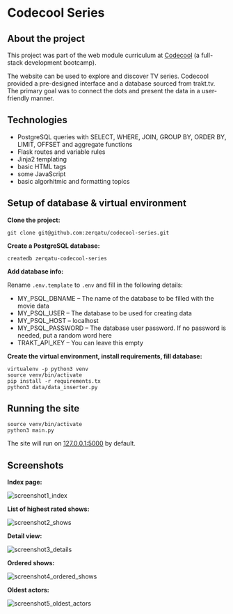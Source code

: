 # Codecool Series

## About the project

This project was part of the web module curriculum at [Codecool](https://codecool.com) (a full-stack development bootcamp).

The website can be used to explore and discover TV series. Codecool provided a pre-designed interface and a database sourced from trakt.tv. The primary goal was to connect the dots and present the data in a user-friendly manner.

## Technologies

- PostgreSQL queries with SELECT, WHERE, JOIN, GROUP BY, ORDER BY, LIMIT, OFFSET and aggregate functions
- Flask routes and variable rules
- Jinja2 templating
- basic HTML tags
- some JavaScript
- basic algorhitmic and formatting topics

## Setup of database & virtual environment

**Clone the project:**

```
git clone git@github.com:zerqatu/codecool-series.git
```

**Create a PostgreSQL database:**

```
createdb zerqatu-codecool-series
```

**Add database info:**

Rename `.env.template` to `.env` and fill in the following details:

- MY_PSQL_DBNAME – The name of the database to be filled with the movie data
- MY_PSQL_USER – The database to be used for creating data
- MY_PSQL_HOST – localhost
- MY_PSQL_PASSWORD – The database user password. If no password is needed, put a random word here
- TRAKT_API_KEY – You can leave this empty

**Create the virtual environment, install requirements, fill database:**

```
virtualenv -p python3 venv
source venv/bin/activate
pip install -r requirements.tx
python3 data/data_inserter.py
```

## Running the site

```
source venv/bin/activate
python3 main.py
```

The site will run on [127.0.0.1:5000](http://127.0.0.1:5000) by default.

## Screenshots

**Index page:**

![screenshot1_index](https://github.com/zerqatu/codecool-series/assets/97981029/c4434cc2-fdbf-4b4d-be0f-78f016286840)

**List of highest rated shows:**

![screenshot2_shows](https://github.com/zerqatu/codecool-series/assets/97981029/0bab9143-007a-4aa6-b6b1-9bcd0f39e6a2)

**Detail view:**

![screenshot3_details](https://github.com/zerqatu/codecool-series/assets/97981029/a0fa1753-28af-46d6-a2a3-7b18f3d511d7)

**Ordered shows:**

![screenshot4_ordered_shows](https://github.com/zerqatu/codecool-series/assets/97981029/427135ff-6246-4f69-9293-18bb43f005de)

**Oldest actors:**

![screenshot5_oldest_actors](https://github.com/zerqatu/codecool-series/assets/97981029/1c00ebd9-a689-4cdf-8509-abbf13663b10)
